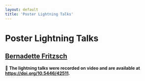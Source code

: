 ```yaml
---
layout: default
title: 'Poster Lightning Talks'
---
```


# Poster Lightning Talks

## [Bernadette Fritzsch](../../speaker/RMENMP/)

🎥 **The lightning talks were recorded on video and are available at <https://doi.org/10.5446/42511>.**